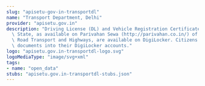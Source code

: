 ```yaml
---
slug: "apisetu-gov-in-transportdl"
name: "Transport Department, Delhi"
provider: "apisetu.gov.in"
description: "Driving License (DL) and Vehicle Registration Certificate (RC) of the\
  \ State, as available on Parivahan Sewa (http://parivahan.co.in/) of Ministry of\
  \ Road Transport and Highways, are available on DigiLocker. Citizens can pull these\
  \ documents into their DigiLocker accounts."
logo: "apisetu.gov.in-transportdl-logo.svg"
logoMediaType: "image/svg+xml"
tags:
- name: "open_data"
stubs: "apisetu.gov.in-transportdl-stubs.json"
---
```

